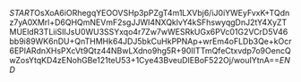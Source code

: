 $START$OsXoA6iORhegqYEOOVSHp3pPZgT4m1LXVbj6/iJ0iYWEyFvxK+TQdnz7yA0XMrl+D6QHQmNEVmF2sgJJWI4NXQklvY4kSFhswyqgDnJ2tY4XyZTMUEldR3TLiiSIIJsU0WU3SSYxqo4r7Zw7wWESRkUGx6PVc01G2VCrD5V46bb9i89WK6nDU+QnTHMHk64JDJ5bkCuHkPPNAp+wrEm4oFLDb3Qe+kOcr6EPlARdnXHsPXcVt9Qtz44NBwLXdno9hg5R+90IITTmQfeCtxvdp7o9OencQwZosYtqKD4zENohGBe121teU53+1Cye43BveuDIEBoF522Oj/wouIYtnA==$END$
